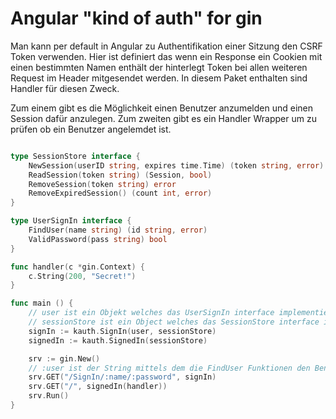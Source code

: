 Angular "kind of auth" for gin
==============================

Man kann per default in Angular zu Authentifikation einer Sitzung den CSRF Token verwenden.
Hier ist definiert das wenn ein Response ein Cookien mit einen bestimmten Namen enthält der hinterlegt Token bei allen weiteren Request im Header mitgesendet werden. In diesem Paket enthalten sind Handler für diesen Zweck.

Zum einem gibt es die Möglichkeit einen Benutzer anzumelden und einen Session dafür anzulegen.
Zum zweiten gibt es ein Handler Wrapper um zu prüfen ob ein Benutzer angelemdet ist.

```go

type SessionStore interface {
    NewSession(userID string, expires time.Time) (token string, error)
    ReadSession(token string) (Session, bool)
    RemoveSession(token string) error
    RemoveExpiredSession() (count int, error)
}

type UserSignIn interface {
    FindUser(name string) (id string, error)
    ValidPassword(pass string) bool
}

func handler(c *gin.Context) {
    c.String(200, "Secret!")
}

func main () {
    // user ist ein Objekt welches das UserSignIn interface implementiert
    // sessionStore ist ein Object welches das SessionStore interface implementiert
    signIn := kauth.SignIn(user, sessionStore)
    signedIn := kauth.SignedIn(sessionStore)

    srv := gin.New()
    // :user ist der String mittels dem die FindUser Funktionen den Benutzer Indetifizieren kann, Mail oder Benutzername
    srv.GET("/SignIn/:name/:password", signIn)
    srv.GET("/", signedIn(handler))
    srv.Run()
}

```
